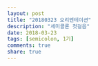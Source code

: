 ```yaml
---
layout: post
title: "20180323 오리엔테이션"
description: "세미콜론 첫걸음"
date: 2018-03-23
tags: [semicolon, 1기]
comments: true
share: true
---
```


